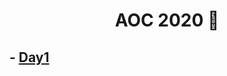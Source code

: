<h1 align= 'center'> AOC 2020 🎄 </h1>

## - [Day1](https://github.com/RedSquirrrel/AOC2020/tree/main/Day%201)
